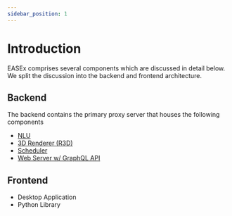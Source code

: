 ```yaml
---
sidebar_position: 1
---
```


# Introduction

EASEx comprises several components which are discussed in detail below. We split the discussion into the backend and frontend architecture.

## Backend

The backend contains the primary proxy server that houses the following components

- [NLU](nlu)
- [3D Renderer (R3D)](r3d)
- [Scheduler](scheduler)
- [Web Server w/ GraphQL API](schema)

## Frontend

- Desktop Application
- Python Library
